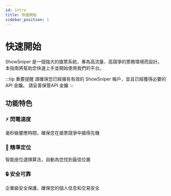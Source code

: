 ```yaml
---
id: intro
title: 快速開始
sidebar_position: 1
---
```


# 快速開始

ShowSniper 是一個強大的搶票系統，專為高流量、高競爭的票務環境而設計。  
本指南將幫助您快速上手並開始使用我們的平台。

:::tip 重要提醒
請確保您已經擁有有效的 ShowSniper 帳戶，並且已經獲得必要的 API 金鑰。
請妥善保管API 金鑰
:::

## 功能特色

### ⚡ 閃電速度  
毫秒級響應時間，確保您在搶票競爭中搶得先機

### 🎯 精準定位  
智能座位選擇算法，自動為您找到最佳位置

### 🔒 安全可靠  
企業級安全保護，確保您的個人信息和交易安全
